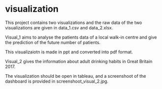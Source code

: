 # visualization
This project contains two visualizations and the raw data of the two visualizations are given in data_1.csv and data_2.xlsx. 

Visual_1 aims to analyse the patients data of a local walk-in centre and give the prediction of the future number of patients. 

This visualizaiotn is made in ppt and converted into pdf format.

Visual_2 gives the information about adult drinking habits in Great Britain 2017. 

The visualization should be open in tableau, and a screenshoot of the dashboard is provided in screenshoot_visual_2.jpg. 

